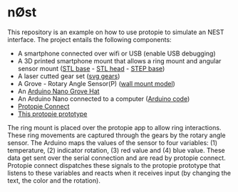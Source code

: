 # nØst
This repository is an example on how to use protopie to simulate an NEST interface. The project entails the following components:

* A smartphone connected over wifi or USB (enable USB debugging)
* A 3D printed smartphone mount that allows a ring mount and angular sensor mount ([STL base](base.stl) - [STL head](head.stl) - [STEP base](base.step))
* A laser cutted gear set ([svg gears](gears.svg))
* A Grove - Rotary Angle Sensor(P) ([wall mount model](https://wiki.seeedstudio.com/Grove-Rotary_Angle_Sensor/))
* An [Arduino Nano Grove Hat](https://www.seeedstudio.com/Grove-Shield-for-Arduino-Nano-p-4112.html)
* An Arduino Nano connected to a computer ([Arduino code](arduino.ino))
* [Protopie Connect](https://www.protopie.io/blog/complete-guide-protopie-connect)
* [This protopie prototype](protopie.pie)

The ring mount is placed over the protopie app to allow ring interactions. These ring movements are captured through the gears by the rotary angle sensor. The Arduino maps the values of the sensor to four variables: (1) temperature, (2) indicator rotation, (3) red value and (4) blue value. These data get sent over the serial connection and are read by protopie connect. Protopie connect dispatches these signals to the protopie prototype that listens to these variables and reacts when it receives input (by changing the text, the color and the rotation).
